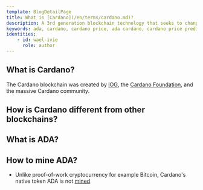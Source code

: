 ```yaml
---
template: BlogDetailPage
title: What is [Cardano](/en/terms/cardano.md)?
description: A 3rd generation blockchain technology that seeks to change the world.
keywords: ada, cardano, cardano price, ada cardano, cardano price prediction, cardano prediction, crypto, crypto cardano, ethereum, bitcoin, cardano stock, cardano news
identities: 
    - id: wael-ivie
      role: author
---
```


## What is Cardano?

The Cardano blockchain was created by [IOG](/en/terms/iog.md), the [Cardano Foundation](/en/terms/cardano-foundation.md), and the massive Cardano community.

## How is Cardano different from other blockchains?

## What is ADA?

## How to mine ADA?

- Unlike proof-of-work cryptocurrency for example Bitcoin, Cardano's native token ADA is not [mined](/en/terms/crypto-mining.md)
